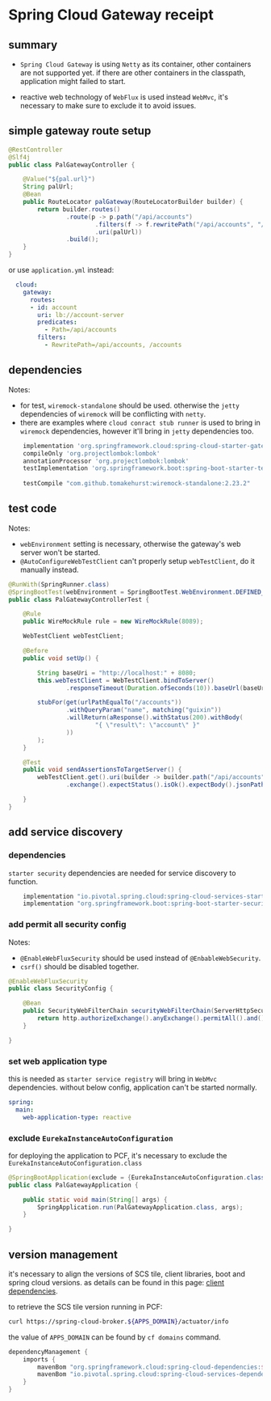 # Spring Cloud Gateway receipt

## summary

* `Spring Cloud Gateway` is using `Netty` as its container, other containers are not supported yet.
if there are other containers in the classpath, application might failed to start.

* reactive web technology of `WebFlux` is used instead `WebMvc`, 
it's necessary to make sure to exclude it to avoid issues. 

## simple gateway route setup

```java
@RestController
@Slf4j
public class PalGatewayController {

    @Value("${pal.url}")
    String palUrl;
    @Bean
    public RouteLocator palGateway(RouteLocatorBuilder builder) {
        return builder.routes()
                .route(p -> p.path("/api/accounts")
                        .filters(f -> f.rewritePath("/api/accounts", "/accounts"))
                        .uri(palUrl))
                .build();
    }
}
```

or use `application.yml` instead:

```yaml
  cloud:
    gateway:
      routes:
      - id: account
        uri: lb://account-server
        predicates:
          - Path=/api/accounts
        filters:
          - RewritePath=/api/accounts, /accounts
```

## dependencies

Notes: 
* for test, `wiremock-standalone` should be used. otherwise the `jetty` dependencies of `wiremock` will be conflicting with `netty`.
* there are examples where `cloud conract stub runner` is used to bring in `wiremock` dependencies, 
however it'll bring in `jetty` dependencies too.
```groovy
    implementation 'org.springframework.cloud:spring-cloud-starter-gateway'
    compileOnly 'org.projectlombok:lombok'
    annotationProcessor 'org.projectlombok:lombok'
    testImplementation 'org.springframework.boot:spring-boot-starter-test'
    
    testCompile "com.github.tomakehurst:wiremock-standalone:2.23.2"
```

## test code

Notes:
* `webEnvironment` setting is necessary, otherwise the gateway's web server won't be started.
* `@AutoConfigureWebTestClient` can't properly setup `webTestClient`, do it manually instead.

```java
@RunWith(SpringRunner.class)
@SpringBootTest(webEnvironment = SpringBootTest.WebEnvironment.DEFINED_PORT)
public class PalGatewayControllerTest {

    @Rule
    public WireMockRule rule = new WireMockRule(8089);

    WebTestClient webTestClient;

    @Before
    public void setUp() {

        String baseUri = "http://localhost:" + 8080;
        this.webTestClient = WebTestClient.bindToServer()
                .responseTimeout(Duration.ofSeconds(10)).baseUrl(baseUri).build();

        stubFor(get(urlPathEqualTo("/accounts"))
                .withQueryParam("name", matching("guixin"))
                .willReturn(aResponse().withStatus(200).withBody(
                        "{ \"result\": \"account\" }"
                ))
        );
    }

    @Test
    public void sendAssertionsToTargetServer() {
        webTestClient.get().uri(builder -> builder.path("/api/accounts").queryParam("name", "guixin").build())
                .exchange().expectStatus().isOk().expectBody().jsonPath("$.result", "account");

    }
}
```


## add service discovery

### dependencies

`starter security` dependencies are needed for service discovery to function.
```groovy
    implementation "io.pivotal.spring.cloud:spring-cloud-services-starter-service-registry"
    implementation "org.springframework.boot:spring-boot-starter-security"
```

### add permit all security config

Notes: 
* `@EnableWebFluxSecurity` should be used instead of `@EnbableWebSecurity`.
* `csrf()` should be disabled together.

```java
@EnableWebFluxSecurity
public class SecurityConfig {

    @Bean
    public SecurityWebFilterChain securityWebFilterChain(ServerHttpSecurity http) {
        return http.authorizeExchange().anyExchange().permitAll().and().csrf().disable().build();
    }

}
```

### set web application type

this is needed as `starter service registry` will bring in `WebMvc` dependencies.
without below config, application can't be started normally.
```yaml
spring:
  main:
    web-application-type: reactive
```

### exclude `EurekaInstanceAutoConfiguration`

for deploying the application to PCF, it's necessary to exclude the `EurekaInstanceAutoConfiguration.class`

```java
@SpringBootApplication(exclude = {EurekaInstanceAutoConfiguration.class})
public class PalGatewayApplication {

    public static void main(String[] args) {
        SpringApplication.run(PalGatewayApplication.class, args);
    }

}
```

## version management

it's necessary to align the versions of SCS tile, client libraries, boot and spring cloud versions.
as details can be found in this page: [client dependencies](https://docs.pivotal.io/spring-cloud-services/2-0/common/client-dependencies.html#including-spring-cloud-services-dependencies).

to retrieve the SCS tile version running in PCF: 

```bash
curl https://spring-cloud-broker.${APPS_DOMAIN}/actuator/info
```

the value of `APPS_DOMAIN` can be found by `cf domains` command.

```groovy
dependencyManagement {
    imports {
        mavenBom "org.springframework.cloud:spring-cloud-dependencies:${springCloudVersion}"
        mavenBom "io.pivotal.spring.cloud:spring-cloud-services-dependencies:$springCloudServicesClientLibrariesVersion"
    }
}
```